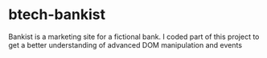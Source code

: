 # btech-bankist
Bankist is a marketing site for a fictional bank. I coded part of this project to get a better understanding of advanced DOM manipulation and events
